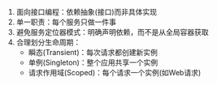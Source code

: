 1. 面向接口编程：依赖抽象(接口)而非具体实现
2. 单一职责：每个服务只做一件事
3. 避免服务定位器模式：明确声明依赖，而不是从全局容器获取
4. 合理划分生命周期：
    * 瞬态(Transient)：每次请求都创建新实例
    * 单例(Singleton)：整个应用共享一个实例
    * 请求作用域(Scoped)：每个请求一个实例(如Web请求)

